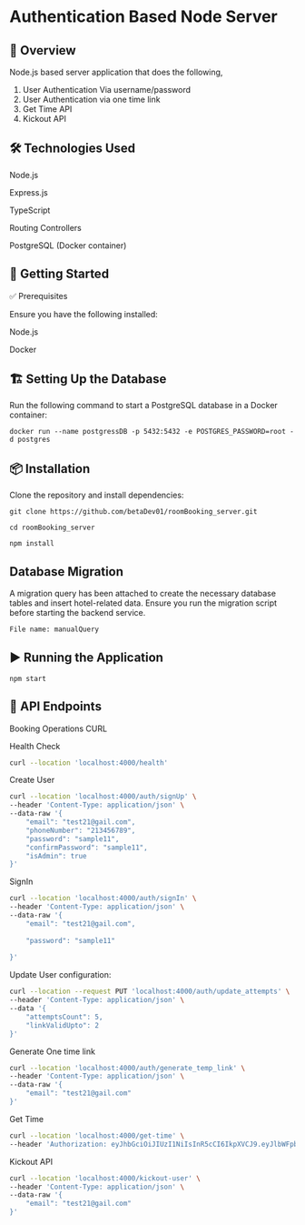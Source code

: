 # Authentication Based Node Server

## 📌 Overview
 Node.js based server application that does the following,
1. User Authentication Via username/password
2. User Authentication via one time link
3. Get Time API
4. Kickout API

## 🛠 Technologies Used

Node.js

Express.js

TypeScript

Routing Controllers

PostgreSQL (Docker container)


## 🚀 Getting Started

✅ Prerequisites

Ensure you have the following installed:

Node.js

Docker

## 🏗 Setting Up the Database

Run the following command to start a PostgreSQL database in a Docker container:

```docker run --name postgressDB -p 5432:5432 -e POSTGRES_PASSWORD=root -d postgres```

## 📦 Installation

Clone the repository and install dependencies:

```git clone https://github.com/betaDev01/roomBooking_server.git```

```cd roomBooking_server```

```npm install```


## Database Migration

A migration query has been attached to create the necessary database tables and insert hotel-related data. Ensure you run the migration script before starting the backend service.

```sh 
File name: manualQuery
```

## ▶️ Running the Application

```npm start```

## 🔗 API Endpoints

Booking Operations CURL

Health Check
```sh
curl --location 'localhost:4000/health'
```

Create User
```sh
curl --location 'localhost:4000/auth/signUp' \
--header 'Content-Type: application/json' \
--data-raw '{
    "email": "test21@gail.com",
    "phoneNumber": "213456789",
    "password": "sample11",
    "confirmPassword": "sample11",
    "isAdmin": true
}'
```

SignIn 
```sh
curl --location 'localhost:4000/auth/signIn' \
--header 'Content-Type: application/json' \
--data-raw '{
    "email": "test21@gail.com",
    
    "password": "sample11"
    
}'
```

Update User configuration:
```sh
curl --location --request PUT 'localhost:4000/auth/update_attempts' \
--header 'Content-Type: application/json' \
--data '{
    "attemptsCount": 5,
    "linkValidUpto": 2
}'
```

Generate One time link
```sh
curl --location 'localhost:4000/auth/generate_temp_link' \
--header 'Content-Type: application/json' \
--data-raw '{
    "email": "test21@gail.com"
}'
```

Get Time
```sh
curl --location 'localhost:4000/get-time' \
--header 'Authorization: eyJhbGciOiJIUzI1NiIsInR5cCI6IkpXVCJ9.eyJlbWFpbCI6InRlc3QyM0BnYWlsLmNvbSIsInBob25lTnVtYmVyIjoiMjMzNDU2Nzg5IiwiaWF0IjoxNzQxODkxMTI2LCJleHAiOjE3NDE4OTQ3MjZ9.ieDJdek8HJNBf0DDguAWJ7Ck2Fr71Rcm37Q5oZVn1fY'
```

Kickout API
```sh
curl --location 'localhost:4000/kickout-user' \
--header 'Content-Type: application/json' \
--data-raw '{
    "email": "test21@gail.com"
}'
```
